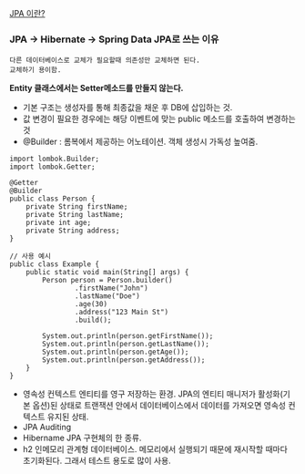[]()[]()[JPA 이란?](https://dbjh.tistory.com/77) 

### JPA -> Hibernate -> Spring Data JPA로 쓰는 이유 
	다른 데이터베이스로 교체가 필요할때 의존성만 교체하면 된다.
	교체하기 용이함.

**Entity 클래스에서는 Setter메소드를 만들지 않는다.**
- 기본 구조는 생성자를 통해 최종값을 채운 후 DB에 삽입하는 것.
- 값 변경이 필요한 경우에는 해당 이벤트에 맞는 public 메소드를 호출하여 변경하는 것
- @Builder : 롬복에서 제공하는 어노테이션. 객체 생성시 가독성 높여줌.
```
import lombok.Builder;
import lombok.Getter;

@Getter
@Builder
public class Person {
    private String firstName;
    private String lastName;
    private int age;
    private String address;
}

// 사용 예시
public class Example {
    public static void main(String[] args) {
        Person person = Person.builder()
                .firstName("John")
                .lastName("Doe")
                .age(30)
                .address("123 Main St")
                .build();

        System.out.println(person.getFirstName());
        System.out.println(person.getLastName());
        System.out.println(person.getAge());
        System.out.println(person.getAddress());
    }
}

```

- 영속성 컨텍스트
	엔티티를 영구 저장하는 환경. JPA의 엔티티 매니저가 활성화(기본 옵션)된 상태로 트랜잭션 안에서 데이터베이스에서 데이터를 가져오면 영속성 컨텍스트 유지된 상태.
- JPA Auditing
- Hibername
	JPA 구현체의 한 종류. 
- h2
	인메모리 관계형 데이터베이스. 메모리에서 실행되기 때문에 재시작할 때마다 초기화된다. 그래서 테스트 용도로 많이 사용.